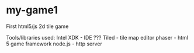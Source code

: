 # my-game1
First html5/js 2d tile game

Tools/libraries used:
Intel XDK - IDE ???
Tiled - tile map editor
phaser - html 5 game framework
node.js - http server
